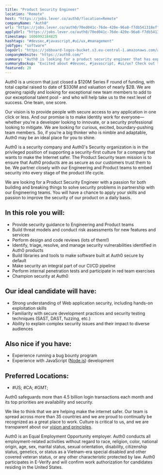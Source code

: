 ```yaml
---
title: "Product Security Engineer"
location: "Remote"
host: "https://jobs.lever.co/auth0/?location=Remote"
companyName: "Auth0"
url: "https://jobs.lever.co/auth0/70ed041c-76de-420e-96a8-f7db541318ef"
applyUrl: "https://jobs.lever.co/auth0/70ed041c-76de-420e-96a8-f7db541318ef/apply"
timestamp: 1606992184825
hashtags: "#devsec,#javascript,#ui/ux,#management"
jobType: "software"
logoUrl: "https://jobboard-logos-bucket.s3.eu-central-1.amazonaws.com/auth0"
companyWebsite: "https://auth0.com/"
summary: "Auth0 is looking for a product security engineer that has experience with JavaScript."
summaryBackup: "Excited about #devsec, #javascript, #ui/ux? Check out this job post!"
featured: 20
---
```


Auth0 is a unicorn that just closed a $120M Series F round of funding, with total capital raised to date of $330M and valuation of nearly $2B. We are growing rapidly and looking for exceptional new team members to add to our exceptional talent pool - and who will help take us to the next level of success. One team, one score. 

Our vision is to provide people with secure access to any application in one click or less. And our promise is to make identity work for everyone—whether you’re a developer looking to innovate, or a security professional looking to mitigate. We are looking for curious, excited, boundary-pushing team members. So, if you’re a big thinker who is nimble and adaptable, Auth0 may be an ideal place for you to shine.

Auth0 is a security company and Auth0's Security organization is in the privileged position of supporting a security-first culture for a company that wants to make the Internet safer. The Product Security team mission is to ensure that Auth0 products are as secure as our customers trust them to be. We partner closely with our Engineering and Product teams to embed security into every stage of the product life cycle.

We are looking for a Product Security Engineer with a passion for both building and breaking things to solve security problems in partnership with our Engineering teams. You will have a chance to apply your skills and passion to improve the security of our product on a daily basis.

## In this role you will:

*   Provide security guidance to Engineering and Product teams
*   Build threat models and conduct risk assessments for new features and services
*   Perform design and code reviews (lots of them!)
*   Identify, triage, resolve, and manage security vulnerabilities identified in Auth0 products
*   Build libraries and tools to make software built at Auth0 secure by default
*   Make security an integral part of our CI/CD pipeline
*   Perform internal penetration tests and participate in red team exercises
*   Champion security at Auth0

## Our ideal candidate will have:

*   Strong understanding of Web application security, including hands-on exploitation skills
*   Familiarity with secure development practices and security testing techniques (SAST, DAST, fuzzing, etc.)
*   Ability to explain complex security issues and their impact to diverse audiences

## Also nice if you have:

*   Experience running a bug bounty program
*   Experience with JavaScript ([Node.js](http://Node.js)) development

## Preferred Locations:

*   #US; #CA; #GMT;

Auth0 safeguards more than 4.5 billion login transactions each month and its top priorities are availability and security.

We like to think that we are helping make the internet safer. Our team is spread across more than 35 countries and we are proud to continually be recognized as a great place to work. Culture is critical to us, and we are transparent about our [vision and principles](https://auth0.com/blog/the-developer-first-identity-platform-auth0-story-and-future). 

Auth0 is an Equal Employment Opportunity employer. Auth0 conducts all employment-related activities without regard to race, religion, color, national origin, age, sex, marital status, sexual orientation, disability, citizenship status, genetics, or status as a Vietnam-era special disabled and other covered veteran status, or any other characteristic protected by law. Auth0 participates in E-Verify and will confirm work authorization for candidates residing in the United States.
